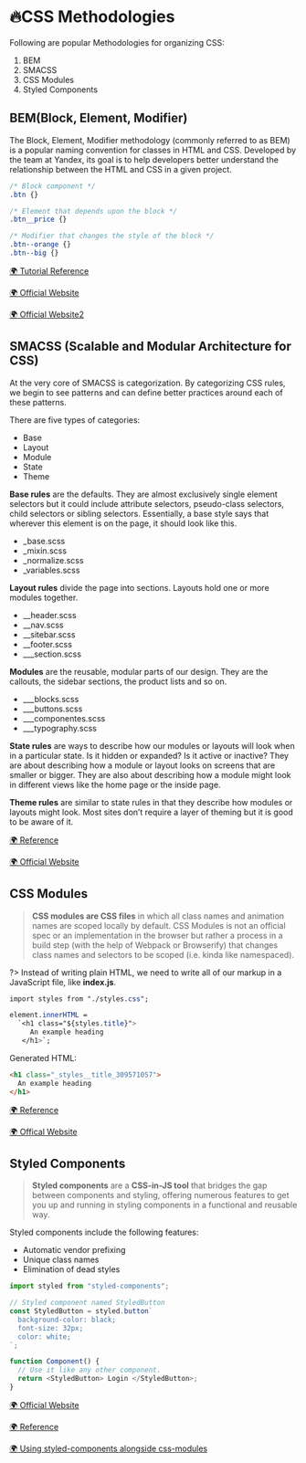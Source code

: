# 🔥CSS Methodologies

Following are popular Methodologies for organizing CSS:

1. BEM
2. SMACSS
3. CSS Modules
4. Styled Components

## BEM(Block, Element, Modifier)

The Block, Element, Modifier methodology (commonly referred to as BEM) is a popular naming convention for classes in HTML and CSS. Developed by the team at Yandex, its goal is to help developers better understand the relationship between the HTML and CSS in a given project.

```css
/* Block component */
.btn {}

/* Element that depends upon the block */
.btn__price {}

/* Modifier that changes the style of the block */
.btn--orange {}
.btn--big {}
```

[🌍 Tutorial Reference](https://css-tricks.com/bem-101/)

[🌍 Official Website](http://getbem.com/naming/)

[🌍 Official Website2](https://en.bem.info/)

## SMACSS (Scalable and Modular Architecture for CSS)

At the very core of SMACSS is categorization. By categorizing CSS rules, we begin to see patterns and can define better practices around each of these patterns.

There are five types of categories:
* Base
* Layout
* Module
* State
* Theme

**Base rules** are the defaults. They are almost exclusively single element selectors but it could include attribute selectors, pseudo-class selectors, child selectors or sibling selectors. Essentially, a base style says that wherever this element is on the page, it should look like this.

* _base.scss
* _mixin.scss
* _normalize.scss
* _variables.scss

**Layout rules** divide the page into sections. Layouts hold one or more modules together.

* __header.scss
* __nav.scss
* __sitebar.scss
* __footer.scss
* ___section.scss

**Modules** are the reusable, modular parts of our design. They are the callouts, the sidebar sections, the product lists and so on.

* ___blocks.scss
* ___buttons.scss
* ___componentes.scss
* ___typography.scss

**State rules** are ways to describe how our modules or layouts will look when in a particular state. Is it hidden or expanded? Is it active or inactive? They are about describing how a module or layout looks on screens that are smaller or bigger. They are also about describing how a module might look in different views like the home page or the inside page.

**Theme rules** are similar to state rules in that they describe how modules or layouts might look. Most sites don’t require a layer of theming but it is good to be aware of it.

[🌍 Reference](https://medium.com/oceanize-geeks/scalable-modular-architecture-for-css-2d7c6c6ffdcd)

[🌍 Official Website](http://smacss.com/)

## CSS Modules

> **CSS modules are CSS files** in which all class names and animation names are scoped locally by default. CSS Modules is not an official spec or an implementation in the browser but rather a process in a build step (with the help of Webpack or Browserify) that changes class names and selectors to be scoped (i.e. kinda like namespaced).

?> Instead of writing plain HTML, we need to write all of our markup in a JavaScript file, like **index.js**.

```css
import styles from "./styles.css";

element.innerHTML =
  `<h1 class="${styles.title}">
     An example heading
   </h1>`;
```

Generated HTML:

```html
<h1 class="_styles__title_309571057">
  An example heading
</h1>
```

[🌍 Reference](https://css-tricks.com/css-modules-part-1-need/)

[🌍 Offical Website](https://github.com/css-modules/css-modules)

## Styled Components

> **Styled components** are a **CSS-in-JS tool** that bridges the gap between components and styling, offering numerous features to get you up and running in styling components in a functional and reusable way.

Styled components include the following features:
* Automatic vendor prefixing
* Unique class names
* Elimination of dead styles

```js
import styled from "styled-components";

// Styled component named StyledButton
const StyledButton = styled.button`
  background-color: black;
  font-size: 32px;
  color: white;
`;

function Component() {
  // Use it like any other component.
  return <StyledButton> Login </StyledButton>;
}
```

[🌍 Official Website](https://styled-components.com/)

[🌍 Reference](https://www.smashingmagazine.com/2020/07/styled-components-react/)

[🌍 Using styled-components alongside css-modules](https://medium.com/@baphemot/using-styled-components-alongside-css-modules-4d83b378bc17)
